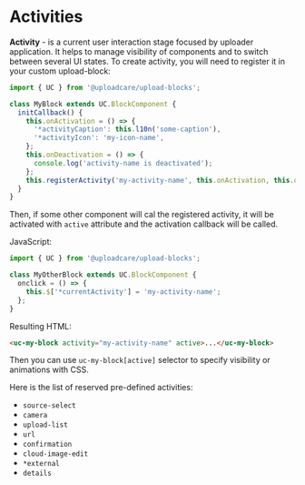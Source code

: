 # Activities

**Activity** - is a current user interaction stage focused by uploader application. It helps to manage visibility of components and to switch between several UI states. To create activity, you will need to register it in your custom upload-block:

```javascript
import { UC } from '@uploadcare/upload-blocks';

class MyBlock extends UC.BlockComponent {
  initCallback() {
    this.onActivation = () => {
      '*activityCaption': this.l10n('some-caption'),
      '*activityIcon': 'my-icon-name',
    };
    this.onDeactivation = () => {
      console.log('activity-name is deactivated');
    };
    this.registerActivity('my-activity-name', this.onActivation, this.onDeactivation);
  }
}
```

Then, if some other component will cal the registered activity, it will be activated with `active` attribute and the activation callback will be called.

JavaScript: 
```javascript
import { UC } from '@uploadcare/upload-blocks';

class MyOtherBlock extends UC.BlockComponent {
  onclick = () => {
    this.$['*currentActivity'] = 'my-activity-name';
  };
}
```

Resulting HTML:
```html
<uc-my-block activity="my-activity-name" active>...</uc-my-block>
```

Then you can use `uc-my-block[active]` selector to specify visibility or animations with CSS.

Here is the list of reserved pre-defined activities:

* `source-select`
* `camera`
* `upload-list`
* `url`
* `confirmation`
* `cloud-image-edit`
* `*external`
* `details`

